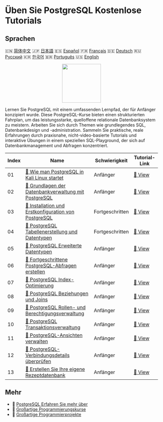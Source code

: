 # Üben Sie PostgreSQL Kostenlose Tutorials

## Sprachen

🇨🇳 [简体中文](README_zh.md) 🇯🇵 [日本語](README_ja.md) 🇪🇸 [Español](README_es.md) 🇫🇷 [Français](README_fr.md) 🇩🇪 [Deutsch](README_de.md) 🇷🇺 [Русский](README_ru.md) 🇰🇷 [한국어](README_ko.md) 🇧🇷 [Português](README_pt.md) 🇺🇸 [English](README.md) 

<div align="center">
<img width="128px" src="https://file.labex.io/path/9xEeZgWSNpHA.png">
</div>

Lernen Sie PostgreSQL mit einem umfassenden Lernpfad, der für Anfänger konzipiert wurde. Diese PostgreSQL-Kurse bieten einen strukturierten Fahrplan, um das leistungsstarke, quelloffene relationale Datenbanksystem zu meistern. Arbeiten Sie sich durch Themen wie grundlegendes SQL, Datenbankdesign und -administration. Sammeln Sie praktische, reale Erfahrungen durch praxisnahe, nicht-video-basierte Tutorials und interaktive Übungen in einem speziellen SQL-Playground, der sich auf Datenbankmanagement und Abfragen konzentriert.

|   Index | Name                                                                                                                                                 | Schwierigkeit   | Tutorial-Link                                                                                              |
|---------|------------------------------------------------------------------------------------------------------------------------------------------------------|-----------------|------------------------------------------------------------------------------------------------------------|
|      01 | [📖 Wie man PostgreSQL in Kali Linux startet](https://labex.io/de/tutorials/kali-how-to-start-postgresql-in-kali-linux-417476)                       | Anfänger        | [🔗 View](https://labex.io/de/tutorials/kali-how-to-start-postgresql-in-kali-linux-417476)                 |
|      02 | [📖 Grundlagen der Datenbankverwaltung mit PostgreSQL](https://labex.io/de/tutorials/postgresql-database-management-basics-with-postgresql-550899)   | Anfänger        | [🔗 View](https://labex.io/de/tutorials/postgresql-database-management-basics-with-postgresql-550899)      |
|      03 | [📖 Installation und Erstkonfiguration von PostgreSQL](https://labex.io/de/tutorials/postgresql-installation-and-initial-setup-of-postgresql-550900) | Fortgeschritten | [🔗 View](https://labex.io/de/tutorials/postgresql-installation-and-initial-setup-of-postgresql-550900)    |
|      04 | [📖 PostgreSQL Tabellenerstellung und Datentypen](https://labex.io/de/tutorials/postgresql-postgresql-table-creation-and-data-types-550901)          | Fortgeschritten | [🔗 View](https://labex.io/de/tutorials/postgresql-postgresql-table-creation-and-data-types-550901)        |
|      05 | [📖 PostgreSQL Erweiterte Datentypen](https://labex.io/de/tutorials/postgresql-postgresql-advanced-data-types-550947)                                | Anfänger        | [🔗 View](https://labex.io/de/tutorials/postgresql-postgresql-advanced-data-types-550947)                  |
|      06 | [📖 Fortgeschrittene PostgreSQL-Abfragen erstellen](https://labex.io/de/tutorials/postgresql-postgresql-advanced-query-writing-550948)               | Anfänger        | [🔗 View](https://labex.io/de/tutorials/postgresql-postgresql-advanced-query-writing-550948)               |
|      07 | [📖 PostgreSQL Index-Optimierung](https://labex.io/de/tutorials/postgresql-data-filtering-and-simple-queries-in-postgresql-550955)                   | Anfänger        | [🔗 View](https://labex.io/de/tutorials/postgresql-data-filtering-and-simple-queries-in-postgresql-550955) |
|      08 | [📖 PostgreSQL Beziehungen und Joins](https://labex.io/de/tutorials/postgresql-postgresql-relationships-and-joins-550959)                            | Anfänger        | [🔗 View](https://labex.io/de/tutorials/postgresql-postgresql-relationships-and-joins-550959)              |
|      09 | [📖 PostgreSQL Rollen- und Berechtigungsverwaltung](https://labex.io/de/tutorials/postgresql-postgresql-role-and-permission-management-550960)       | Anfänger        | [🔗 View](https://labex.io/de/tutorials/postgresql-postgresql-role-and-permission-management-550960)       |
|      10 | [📖 PostgreSQL Transaktionsverwaltung](https://labex.io/de/tutorials/postgresql-data-filtering-and-simple-queries-in-postgresql-550964)              | Anfänger        | [🔗 View](https://labex.io/de/tutorials/postgresql-data-filtering-and-simple-queries-in-postgresql-550964) |
|      11 | [📖 PostgreSQL-Ansichten verwalten](https://labex.io/de/tutorials/postgresql-data-filtering-and-simple-queries-in-postgresql-550966)                 | Anfänger        | [🔗 View](https://labex.io/de/tutorials/postgresql-data-filtering-and-simple-queries-in-postgresql-550966) |
|      12 | [📖 PostgreSQL-Verbindungsdetails überprüfen](https://labex.io/de/tutorials/postgresql-verify-postgresql-connection-details-551083)                  | Anfänger        | [🔗 View](https://labex.io/de/tutorials/postgresql-verify-postgresql-connection-details-551083)            |
|      13 | [📖 Erstellen Sie Ihre eigene Rezeptdatenbank](https://labex.io/de/tutorials/postgresql-create-your-own-recipe-database-551100)                      | Anfänger        | [🔗 View](https://labex.io/de/tutorials/postgresql-create-your-own-recipe-database-551100)                 |

## Mehr

- 🔗 [PostgreSQL Erfahren Sie mehr über](https://labex.io/de/skilltrees/postgresql)
- 🔗 [Großartige Programmierungskurse](https://github.com/labex-labs/awesome-programming-courses)
- 🔗 [Großartige Programmierprojekte](https://github.com/labex-labs/awesome-programming-projects)

